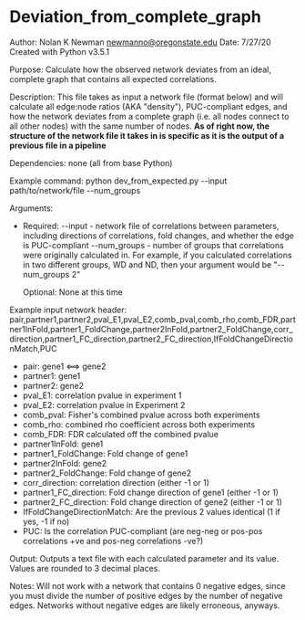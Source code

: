 # Deviation_from_complete_graph
 Author: Nolan K Newman <newmanno@oregonstate.edu>
 Date: 7/27/20
 Created with Python v3.5.1
 
 Purpose:
 Calculate how the observed network deviates from an ideal, complete graph that contains all expected correlations.

 Description: This file takes as input a network file (format below) and will calculate all edge:node ratios (AKA "density"), PUC-compliant edges, and how the network deviates from a complete graph (i.e. all nodes connect to all other nodes) with the same number of nodes. **As of right now, the structure of the network file it takes in is specific as it is the output of a previous file in a pipeline**
 
Dependencies: none (all from base Python)
 
Example command:
	python dev_from_expected.py --input path/to/network/file --num_groups <number of groups>
	
Arguments:
- Required: 
	--input  -  network file of correlations between parameters, including directions of correlations, fold changes, and whether the edge is PUC-compliant
	--num_groups  -  number of groups that correlations were originally calculated in. For example, if you calculated correlations in two different groups, WD and ND, then your argument would be "--num_groups 2"
		
	Optional:
		None at this time
		
 Example input network header:
	pair,partner1,partner2,pval_E1,pval_E2,comb_pval,comb_rho,comb_FDR,partner1InFold,partner1_FoldChange,partner2InFold,partner2_FoldChange,corr_direction,partner1_FC_direction,partner2_FC_direction,IfFoldChangeDirectionMatch,PUC
- pair: gene1 <==> gene2
- partner1: gene1
- partner2: gene2
- pval_E1: correlation pvalue in experiment 1
- pval_E2: correlation pvalue in Experiment 2
- comb_pval: Fisher's combined pvalue across both experiments
- comb_rho: combined rho coefficient across both experiments
- comb_FDR: FDR calculated off the combined pvalue
- partner1InFold: gene1
- partner1_FoldChange: Fold change of gene1
- partner2InFold: gene2
- partner2_FoldChange: Fold change of gene2
- corr_direction: correlation direction (either -1 or 1)
- partner1_FC_direction: Fold change direction of gene1 (either -1 or 1)
- partner2_FC_direction: Fold change direction of gene2 (either -1 or 1)    
- IfFoldChangeDirectionMatch: Are the previous 2 values identical (1 if yes, -1 if no)
- PUC: Is the correlation PUC-compliant (are neg-neg or pos-pos correlations +ve and pos-neg correlations -ve?)
			
 Output:
	Outputs a text file with each calculated parameter and its value. Values are rounded to 3 decimal places.
	
 Notes:
	Will not work with a network that contains 0 negative edges, since you must divide the number of positive edges by the number of negative edges. Networks without negative edges are likely erroneous, anyways.






	
